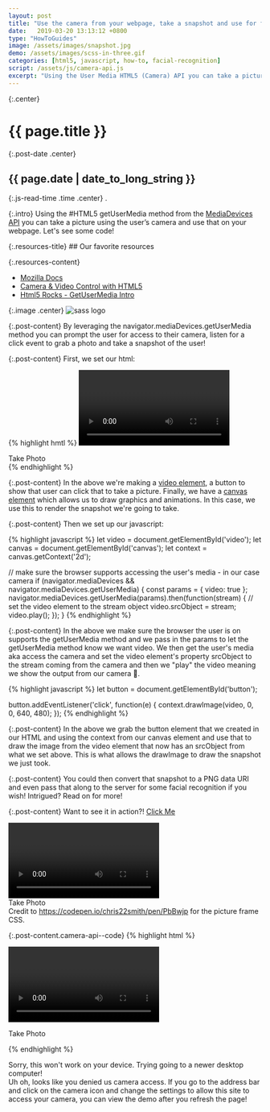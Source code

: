 ```yaml
---
layout: post
title: "Use the camera from your webpage, take a snapshot and use for facial recognition. Whatt?"
date:   2019-03-20 13:13:12 +0800
type: "HowToGuides"
image: /assets/images/snapshot.jpg
demo: /assets/images/scss-in-three.gif
categories: [html5, javascript, how-to, facial-recognition]
script: /assets/js/camera-api.js
excerpt: "Using the User Media HTML5 (Camera) API you can take a picture using the user’s camera and use that on your webpage"
---
```


{:.center}
# {{ page.title }}

{:.post-date .center}
## {{ page.date | date_to_long_string }}

{:.js-read-time .time .center}
.

{:.intro}
Using the #HTML5 getUserMedia method from the <a href="https://developer.mozilla.org/en-US/docs/Web/API/MediaDevices" target="_blank">MediaDevices API</a> 
you can take a picture using the user’s camera and use that on your webpage.
Let's see some code!

<div class="resources-container" markdown="1">
{:.resources-title}
## Our favorite resources

{:.resources-content}
* [Mozilla Docs](https://developer.mozilla.org/en-US/docs/Web/API/MediaDevices/getUserMedia)
* [Camera & Video Control with HTML5](https://davidwalsh.name/browser-camera)
* [Html5 Rocks - GetUserMedia Intro](https://www.html5rocks.com/en/tutorials/getusermedia/intro/)
</div>

{:.image .center}
![sass logo]({{page.image}})

{:.post-content}
By leveraging the navigator.mediaDevices.getUserMedia method you can prompt the 
user for access to their camera, listen for a click event to grab a photo and 
take a snapshot of the user!

{:.post-content}
First, we set our html:

{% highlight hmtl %}
<video id="video" class="video" autoplay></video>
<div id="button" class="button">Take Photo</div>
<canvas id="canvas" width="640" height="480"></canvas>
{% endhighlight %}

{:.post-content}
In the above we're making a <a href="https://developer.mozilla.org/en-US/docs/Web/HTML/Element/video" target="_blank">video element</a>,
a button to show that user can click that to take a picture. Finally, we have a 
<a href="https://developer.mozilla.org/en-US/docs/Web/HTML/Element/canvas" target="_blank">canvas element</a>
which allows us to draw graphics and animations. In this case, we use this 
to render the snapshot we're going to take.

{:.post-content}
Then we set up our javascript:

{% highlight javascript %}
let video = document.getElementById('video');
let canvas = document.getElementById('canvas');
let context = canvas.getContext('2d');

// make sure the browser supports accessing the user's media - in our case camera
if (navigator.mediaDevices && navigator.mediaDevices.getUserMedia) {
    const params = { video: true };
    navigator.mediaDevices.getUserMedia(params).then(function(stream) {
        // set the video element to the stream object
        video.srcObject = stream;
        video.play();
    });
}
{% endhighlight %}

{:.post-content}
In the above we make sure the browser the user is on supports the getUserMedia
method and we pass in the params to let the getUserMedia method know we want
video. We then get the user's media aka access the camera and set the video
element's property srcObject to the stream coming from the camera and then we
"play" the video meaning we show the output from our camera 👀.

{% highlight javascript %}
let button = document.getElementById('button');

button.addEventListener('click', function(e) {
    context.drawImage(video, 0, 0, 640, 480);
});
{% endhighlight %}

{:.post-content}
In the above we grab the button element that we created in our HTML and using the
context from our canvas element and use that to draw the image from the video
element that now has an srcObject from what we set above. This is what allows the
drawImage to draw the snapshot we just took.

{:.post-content}
You could then convert that snapshot to a PNG data URI and even pass that along 
to the server for some facial recognition if you wish! Intrigued? Read on for more!

{:.post-content}
Want to see it in action?! <a href="#" id="js-show-demo">Click Me</a>

<div class="center camera-api--hide" id="demo">
    <video id="video" class="video camera-api--video" autoplay></video>
    <div id="button" class="camera-api--button">Take Photo</div>
    <canvas id="canvas" width="640" height="480" class="camera-api--snapshot"></canvas>
    <div>
        Credit to <a href="https://codepen.io/chris22smith/pen/PbBwjp" target="_blank">https://codepen.io/chris22smith/pen/PbBwjp</a>
        for the picture frame CSS.
    </div>
</div>

{:.post-content.camera-api--code}
{% highlight html %}
<!-- Dev Diaries: Here is all the the code so you can copy and paste it and get started right away! -->
<video id="video" class="video" autoplay></video>
<div id="button" class="button">Take Photo</div>
<canvas id="canvas" width="640" height="480"></canvas>

<script>
let video = document.getElementById('video');
let canvas = document.getElementById('canvas');
let context = canvas.getContext('2d');

if (navigator.mediaDevices && navigator.mediaDevices.getUserMedia) {
    const params = { video: true };
    navigator.mediaDevices.getUserMedia(params).then(function(stream) {
        // set the video element to the stream object
        video.srcObject = stream;
        video.play();
    });
}

let button = document.getElementById('button');
button.addEventListener('click', function(e) {
    context.drawImage(video, 0, 0, 640, 480);
});
</script>
{% endhighlight %}

<div id="js-no-access" class="camera-api--error-parent center">
    <span class="camera-api--error">Sorry, this won't work on your device. Trying going to a newer desktop computer!</span>
</div>

<div id="js-denied" class="camera-api--denied-parent center">
    <span class="camera-api--error">
    Uh oh, looks like you denied us camera access. If you go to the address bar and click
    on the camera icon and change the settings to allow this site to access your 
    camera, you can view the demo after you refresh the page!
    </span>
</div>



